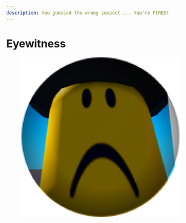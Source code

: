 ```yaml
---
description: You guessed the wrong suspect ... You're FIRED!
---
```


# Eyewitness

<figure><img src="../.gitbook/assets/image (3) (1).png" alt=""><figcaption></figcaption></figure>
